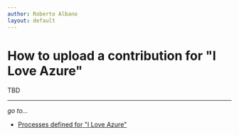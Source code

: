 ```yaml
---
author: Roberto Albano
layout: default
---
```


# How to upload a contribution for "I Love Azure"

TBD

---
*go to...*

- [Processes defined for "I Love Azure"](..\..\Processes.md)
